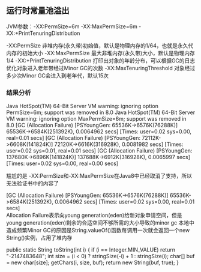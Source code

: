 ## 运行时常量池溢出
JVM参数：-XX:PermSize=6m -XX:MaxPermSize=6m -XX:+PrintTenuringDistribution

-XX:PermSize      非堆内存(永久带)初始值，默认是物理内存的1/64，也就是永久代内存的初始大小
-XX:MaxPermSize   最大非堆内存(永久带)大小，默认是物理内存1/4
-XX:+PrintTenuringDistribution 打印出对象的年龄分布，可以根据GC的日志优化对象进入老年带经过Minor GC的次数
-XX:MaxTenuringThreshold  对象经过多少次Minor GC会进入到老年代，默认15次

### 结果分析
Java HotSpot(TM) 64-Bit Server VM warning: ignoring option PermSize=6m; support was removed in 8.0
Java HotSpot(TM) 64-Bit Server VM warning: ignoring option MaxPermSize=6m; support was removed in 8.0
[GC (Allocation Failure) [PSYoungGen: 65536K->6576K(76288K)] 65536K->6584K(251392K), 0.0064962 secs] [Times: user=0.02 sys=0.00, real=0.01 secs] 
[GC (Allocation Failure) [PSYoungGen: 72112K->6608K(141824K)] 72120K->6616K(316928K), 0.0081982 secs] [Times: user=0.02 sys=0.01, real=0.01 secs] 
[GC (Allocation Failure) [PSYoungGen: 137680K->6896K(141824K)] 137688K->6912K(316928K), 0.0065997 secs] [Times: user=0.02 sys=0.00, real=0.00 secs] 

尴尬的是 -XX:PermSize和-XX:MaxPermSize在Java8中已经取消了支持，所以无法验证书中的内容了

[GC (Allocation Failure) [PSYoungGen: 65536K->6576K(76288K)] 65536K->6584K(251392K), 0.0064962 secs] [Times: user=0.02 sys=0.00, real=0.01 secs]<br>
Allocation Failure表示向young generation(eden)给新对象申请空间，但是young generation(eden)剩余的合适空间不够所需的大小导致的minor gc
本地中造成频繁Minor GC的原因是String.valueOf()函数每调用一次就会返回一个new String()实例，占用了堆内存

public static String toString(int i) {
    if (i == Integer.MIN_VALUE)
        return "-2147483648";
    int size = (i < 0) ? stringSize(-i) + 1 : stringSize(i);
    char[] buf = new char[size];
    getChars(i, size, buf);
    return new String(buf, true);
}